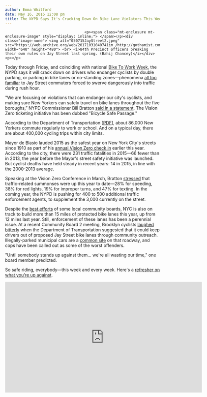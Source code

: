 ```yaml
---
author: Emma Whitford
date: May 16, 2016 12:08 pm
title: The NYPD Says It's Cracking Down On Bike Lane Violators This Week
---
```


	
										<p><span class="mt-enclosure mt-enclosure-image" style="display: inline;"> </span></p><div class="image-none"> <img alt="050715JayStreet2.jpeg" src="https://web.archive.org/web/20171031040741im_/http://gothamist.com/attachments/nyc_ewhitford/050715JayStreet2.jpeg" width="640" height="480"> <br> <i>84th Precinct officers breaking their own rules on Jay Street last spring. (Bahij Chancey)</i></div> <p></p>

<p>Today through Friday, and coinciding with national <a href="https://web.archive.org/web/20171031040741/http://www.bikeleague.org/content/bike-month-dates-events-0">Bike To Work Week</a>, the NYPD says it will crack down on drivers who endanger cyclists by double parking, or parking in bike lanes or no-standing zones&#x2014;phenomena <a href="https://web.archive.org/web/20171031040741/http://gothamist.com/2015/05/07/cyclist_tweets_fixjaystreet_at_the.php">all too familiar</a> to Jay Street commuters forced to swerve dangerously into traffic during rush hour. </p>

<p>&quot;We are focusing on violations that can endanger our city&apos;s cyclists, and making sure New Yorkers can safely travel on bike lanes throughout the five boroughs,&#x201D; NYPD Commissioner Bill Bratton <a href="https://web.archive.org/web/20171031040741/http://www.nbcnewyork.com/news/local/NYC-NYPD-Launches-Initiative-Protect-Bicyclists-Vision-Zero-Safe-Passage-379613671.html">said in a statement</a>. The Vision Zero ticketing initiative has been dubbed &quot;Bicycle Safe Passage.&quot; </p>

<p>According to the Department of Transportation [<a href="https://web.archive.org/web/20171031040741/http://www.nyc.gov/html/dot/downloads/pdf/cycling-in-the-city.pdf">PDF</a>], about 86,000 New Yorkers commute regularly to work or school. And on a typical day, there are about 400,000 cycling trips within city limits. </p>

<p>Mayor de Blasio lauded 2015 as the safest year on New York City&apos;s streets since 1910 as part of his <a href="https://web.archive.org/web/20171031040741/http://gothamist.com/2016/01/19/vision_zero_2015_de_blasio.php">annual Vision Zero check in</a> earlier this year. According to the city, there were 231 traffic fatalities in 2015&#x2014;66 fewer than in 2013, the year before the Mayor&apos;s street safety initiative was launched. But cyclist deaths have held steady in recent years: 14 in 2015, in line with the 2000-2013 average. </p>

<p>Speaking at the Vision Zero Conference in March, Bratton <a href="https://web.archive.org/web/20171031040741/http://gothamist.com/2016/03/10/bratton_vision_zero.php">stressed</a> that traffic-related summonses were up this year to date&#x2014;28% for speeding, 38% for red lights, 19% for improper turns, and 47% for texting. In the coming year, the NYPD is pushing for 400 to 500 additional traffic enforcement agents, to supplement the 3,000 currently on the street.</p>

<p>Despite the <a href="https://web.archive.org/web/20171031040741/http://gothamist.com/2016/05/11/mayor_overrides_community_board_eff.php">best efforts</a> of some local community boards, NYC is also on track to build more than 15 miles of protected bike lanes this year, up from 12 miles last year. Still, enforcement of these lanes has been a perennial issue. At a recent Community Board 2 meeting, Brooklyn cyclists <a href="https://web.archive.org/web/20171031040741/http://gothamist.com/2016/03/16/bike_lanes_brooklyn.php">laughed bitterly</a> when the Department of Transportation suggested that it could keep drivers out of proposed Jay Street bike lanes through community outreach. Illegally-parked municipal cars are a <a href="https://web.archive.org/web/20171031040741/https://twitter.com/BrandonWC/status/709915597887381504">common site</a> on that roadway, and cops have been called out as some of the worst offenders. </p>

<p>&quot;Until somebody stands up against them... we&apos;re all wasting our time,&quot; one board member predicted. </p>

<p>So safe riding, everybody&#x2014;this week and every week. Here&apos;s a <a href="https://web.archive.org/web/20171031040741/http://gothamist.com/2016/04/19/bike_commute_video_nyc.php">refresher on what you&apos;re up against</a>. </p>

<p><iframe width="640" height="360" src="https://web.archive.org/web/20171031040741if_/https://www.youtube.com/embed/kBRCaxJZ2UM?rel=0&amp;showinfo=0" frameborder="0" allowfullscreen></iframe></p>					
										
									
				